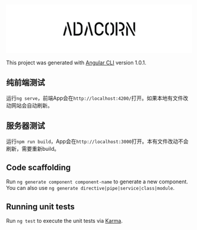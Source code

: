 ![header](./header.png)

This project was generated with [Angular CLI](https://github.com/angular/angular-cli) version 1.0.1.

## 纯前端测试

运行`ng serve`，前端App会在`http://localhost:4200/`打开。如果本地有文件改动网站会自动刷新。

## 服务器测试
运行`npm run build`，App会在`http://localhost:3000`打开。本有文件改动不会刷新，需要重新build。

## Code scaffolding

Run `ng generate component component-name` to generate a new component. You can also use `ng generate directive|pipe|service|class|module`.

## Running unit tests

Run `ng test` to execute the unit tests via [Karma](https://karma-runner.github.io).
